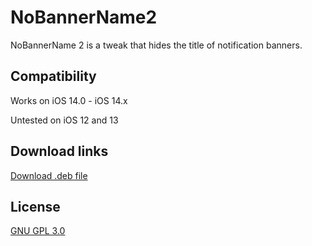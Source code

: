 # NoBannerName2
NoBannerName 2 is a tweak that hides the title of notification banners.

## Compatibility
Works on iOS 14.0 - iOS 14.x

Untested on iOS 12 and 13

## Download links
[Download .deb file](https://github.com/funskydev/NoBannerName2/releases)

## License
[GNU GPL 3.0](https://choosealicense.com/licenses/gpl-3.0/)
